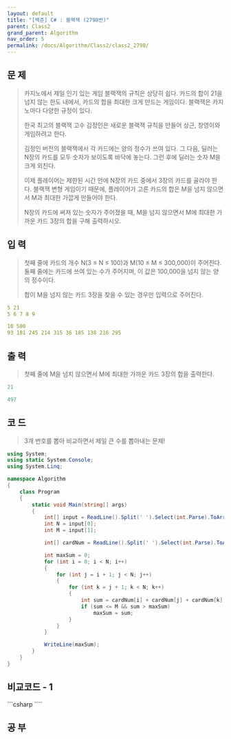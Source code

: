 ```yaml
---
layout: default
title: "[백준] C# : 블랙잭 (2798번)"
parent: Class2
grand_parent: Algorithm
nav_order: 5
permalink: /docs/Algorithm/Class2/class2_2798/
---
```


## 문 제

> 카지노에서 제일 인기 있는 게임 블랙잭의 규칙은 상당히 쉽다. 카드의 합이 21을 넘지 않는 한도 내에서, 카드의 합을 최대한 크게 만드는 게임이다. 블랙잭은 카지노마다 다양한 규정이 있다.
>
> 한국 최고의 블랙잭 고수 김정인은 새로운 블랙잭 규칙을 만들어 상근, 창영이와 게임하려고 한다.
>
> 김정인 버전의 블랙잭에서 각 카드에는 양의 정수가 쓰여 있다. 그 다음, 딜러는 N장의 카드를 모두 숫자가 보이도록 바닥에 놓는다. 그런 후에 딜러는 숫자 M을 크게 외친다.
>
> 이제 플레이어는 제한된 시간 안에 N장의 카드 중에서 3장의 카드를 골라야 한다. 블랙잭 변형 게임이기 때문에, 플레이어가 고른 카드의 합은 M을 넘지 않으면서 M과 최대한 가깝게 만들어야 한다.
>
> N장의 카드에 써져 있는 숫자가 주어졌을 때, M을 넘지 않으면서 M에 최대한 가까운 카드 3장의 합을 구해 출력하시오.

## 입 력

> 첫째 줄에 카드의 개수 N(3 ≤ N ≤ 100)과 M(10 ≤ M ≤ 300,000)이 주어진다. 둘째 줄에는 카드에 쓰여 있는 수가 주어지며, 이 값은 100,000을 넘지 않는 양의 정수이다.
>
> 합이 M을 넘지 않는 카드 3장을 찾을 수 있는 경우만 입력으로 주어진다.

```yaml
5 21
5 6 7 8 9
```

```yaml
10 500
93 181 245 214 315 36 185 138 216 295
```

## 출 력

> 첫째 줄에 M을 넘지 않으면서 M에 최대한 가까운 카드 3장의 합을 출력한다.

```yaml
21
```

```yaml
497
```

## 코 드

> 3개 번호를 뽑아 비교하면서 제일 큰 수를 뽑아내는 문제!

<div class="code-example" markdown="1">

```csharp
using System;
using static System.Console;
using System.Linq;

namespace Algorithm
{
    class Program
    {
        static void Main(string[] args)
        {
            int[] input = ReadLine().Split(' ').Select(int.Parse).ToArray();
            int N = input[0];
            int M = input[1];

            int[] cardNum = ReadLine().Split(' ').Select(int.Parse).ToArray();

            int maxSum = 0;
            for (int i = 0; i < N; i++)
            {
                for (int j = i + 1; j < N; j++)
                {
                    for (int k = j + 1; k < N; k++)
                    {
                        int sum = cardNum[i] + cardNum[j] + cardNum[k];
                        if (sum <= M && sum > maxSum)
                            maxSum = sum;
                    }
                }
            }

            WriteLine(maxSum);
        }
    }
}
```

</div>

## 비교코드 - 1

<div class="code-example" markdown="1">
```csharp
````

</div>

## 공 부
